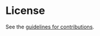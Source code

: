# License

See the
[guidelines for contributions](https://github.com/martinthomson/rfc-derivatives/blob//CONTRIBUTING.md).
